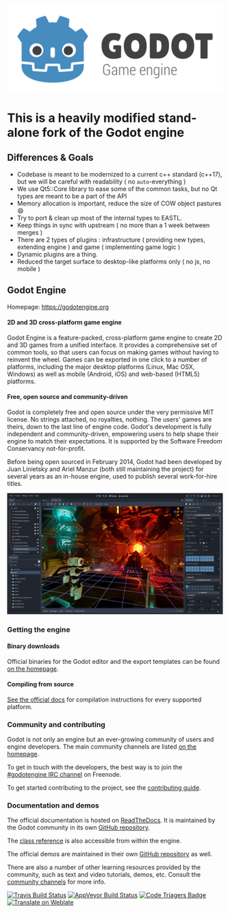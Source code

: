 [![Godot Engine logo](/logo.png)](https://godotengine.org)

# This is a heavily modified stand-alone fork of the Godot engine
## Differences & Goals

* Codebase is meant to be modernized to a current c++ standard (c++17), but we will be careful with readability ( no `auto`-everything )
* We use Qt5::Core library to ease some of the common tasks, but no Qt types are meant to be a part of the API
* Memory allocation is important, reduce the size of COW object pastures :smile:
* Try to port & clean up most of the internal types to EASTL.
* Keep things in sync with upstream ( no more than a 1 week between merges )
* There are 2 types of plugins : infrastructure ( providing new types, extending engine ) and game ( implementing game logic )
* Dynamic plugins are a thing.
* Reduced the target surface to desktop-like platforms only ( no js, no mobile )

## Godot Engine

Homepage: https://godotengine.org

#### 2D and 3D cross-platform game engine

Godot Engine is a feature-packed, cross-platform game engine to create 2D and
3D games from a unified interface. It provides a comprehensive set of common
tools, so that users can focus on making games without having to reinvent the
wheel. Games can be exported in one click to a number of platforms, including
the major desktop platforms (Linux, Mac OSX, Windows) as well as mobile
(Android, iOS) and web-based (HTML5) platforms.

#### Free, open source and community-driven

Godot is completely free and open source under the very permissive MIT license.
No strings attached, no royalties, nothing. The users' games are theirs, down
to the last line of engine code. Godot's development is fully independent and
community-driven, empowering users to help shape their engine to match their
expectations. It is supported by the Software Freedom Conservancy
not-for-profit.

Before being open sourced in February 2014, Godot had been developed by Juan
Linietsky and Ariel Manzur (both still maintaining the project) for several
years as an in-house engine, used to publish several work-for-hire titles.

![Screenshot of a 3D scene in Godot Engine](https://raw.githubusercontent.com/godotengine/godot-design/master/screenshots/editor_tps_demo_1920x1080.jpg)

### Getting the engine

#### Binary downloads

Official binaries for the Godot editor and the export templates can be found
[on the homepage](https://godotengine.org/download).

#### Compiling from source

[See the official docs](https://docs.godotengine.org/en/latest/development/compiling/)
for compilation instructions for every supported platform.

### Community and contributing

Godot is not only an engine but an ever-growing community of users and engine
developers. The main community channels are listed [on the homepage](https://godotengine.org/community).

To get in touch with the developers, the best way is to join the
[#godotengine IRC channel](https://webchat.freenode.net/?channels=godotengine)
on Freenode.

To get started contributing to the project, see the [contributing guide](CONTRIBUTING.md).

### Documentation and demos

The official documentation is hosted on [ReadTheDocs](https://docs.godotengine.org).
It is maintained by the Godot community in its own [GitHub repository](https://github.com/godotengine/godot-docs).

The [class reference](https://docs.godotengine.org/en/latest/classes/)
is also accessible from within the engine.

The official demos are maintained in their own [GitHub repository](https://github.com/godotengine/godot-demo-projects)
as well.

There are also a number of other learning resources provided by the community,
such as text and video tutorials, demos, etc. Consult the [community channels](https://godotengine.org/community)
for more info.

[![Travis Build Status](https://travis-ci.org/godotengine/godot.svg?branch=master)](https://travis-ci.org/godotengine/godot)
[![AppVeyor Build Status](https://ci.appveyor.com/api/projects/status/bfiihqq6byxsjxxh/branch/master?svg=true)](https://ci.appveyor.com/project/akien-mga/godot)
[![Code Triagers Badge](https://www.codetriage.com/godotengine/godot/badges/users.svg)](https://www.codetriage.com/godotengine/godot)
[![Translate on Weblate](https://hosted.weblate.org/widgets/godot-engine/-/godot/svg-badge.svg)](https://hosted.weblate.org/engage/godot-engine/?utm_source=widget)
